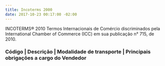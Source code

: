 ```yaml
---
title: Incoterms 2000
date: 2017-10-23 00:17:00 -02:00
---
```


INCOTERMS® 2010
Termos Internacionais de Comércio discriminados pela International Chamber of Commerce (ICC) em sua publicação n° 715, de 2010.

### Código | Descrição | Modalidade de transporte | Principais obrigações a cargo do Vendedor